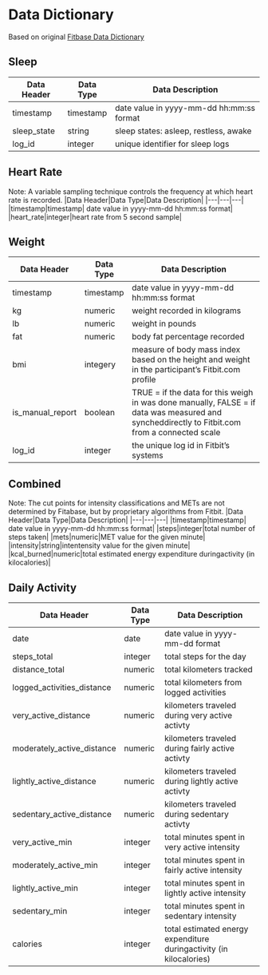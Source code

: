# Data Dictionary
Based on original [Fitbase Data Dictionary](https://www.fitabase.com/resources/knowledge-base/exporting-data/data-dictionaries/)

## Sleep
|Data Header|Data Type|Data Description|
|---|---|---|
|timestamp|timestamp| date value in yyyy-mm-dd hh:mm:ss format|
|sleep_state|string|sleep states: asleep, restless, awake|
|log_id|integer|unique identifier for sleep logs|
## Heart Rate
Note: A variable sampling technique controls the frequency at which heart rate is recorded.
|Data Header|Data Type|Data Description|
|---|---|---|
|timestamp|timestamp| date value in yyyy-mm-dd hh:mm:ss format|
|heart_rate|integer|heart rate from 5 second sample|
## Weight
|Data Header|Data Type|Data Description|
|---|---|---|
|timestamp|timestamp| date value in yyyy-mm-dd hh:mm:ss format|
|kg|numeric|weight recorded in kilograms|
|lb|numeric|weight in pounds|
|fat|numeric|body fat percentage recorded|
|bmi|integery|measure of body mass index based on the height and weight in the participant’s Fitbit.com profile|
|is_manual_report|boolean|TRUE = if the data for this weigh in was done manually, FALSE = if data was measured and syncheddirectly to Fitbit.com from a connected scale|
|log_id|integer|the unique log id in Fitbit’s systems|
## Combined
Note: The cut points for intensity classifications and METs are not determined by Fitabase, but by proprietary algorithms from Fitbit.
|Data Header|Data Type|Data Description|
|---|---|---|
|timestamp|timestamp| date value in yyyy-mm-dd hh:mm:ss format|
|steps|integer|total number of steps taken|
|mets|numeric|MET value for the given minute|
|intensity|string|intentensity value for the given minute|
|kcal_burned|numeric|total estimated energy expenditure duringactivity (in kilocalories)|
## Daily Activity
|Data Header|Data Type|Data Description|
|---|---|---|
|date|date| date value in yyyy-mm-dd format|
|steps_total|integer|total steps for the day|
|distance_total|numeric|total kilometers tracked|
|logged_activities_distance|numeric|total kilometers from logged activities|
|very_active_distance|numeric|kilometers traveled during very active activty|
|moderately_active_distance|numeric|kilometers traveled during fairly active activty|
|lightly_active_distance|numeric|kilometers traveled during lightly active activty|
|sedentary_active_distance|numeric|kilometers traveled during sedentary activty|
|very_active_min|integer|total minutes spent in very active intensity|
|moderately_active_min|integer|total minutes spent in fairly active intensity|
|lightly_active_min|integer|total minutes spent in lightly active intensity|
|sedentary_min|integer|total minutes spent in sedentary intensity|
|calories|integer|total estimated energy expenditure duringactivity (in kilocalories)|
